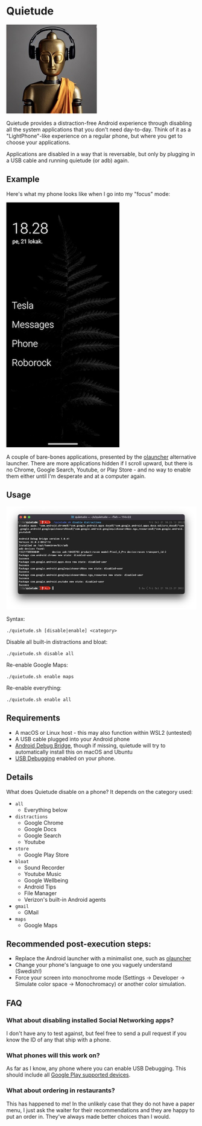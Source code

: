 # Quietude

![quietude](images/logo.jpg?raw=true "quietude logo")

Quietude provides a distraction-free Android experience through disabling all the system applications that you don't need day-to-day. Think of it as a "LightPhone"-like experience on a regular phone, but where you get to choose your applications. 

Applications are disabled in a way that is reversable, but only by plugging in a USB cable and running quietude (or adb) again.

## Example

Here's what my phone looks like when I go into my "focus" mode:

![example](images/example.jpg?raw=true "screenshot")

A couple of bare-bones applications, presented by the [olauncher](https://play.google.com/store/apps/details?id=app.olauncher&hl=en_US&gl=US) alternative launcher.  There are more applications hidden if I scroll upward, but there is no Chrome, Google Search, Youtube, or Play Store - and no way to enable them either until I'm desperate and at a computer again.

## Usage

![screenshot](images/screenshot.jpg?raw=true "screenshot")

Syntax:

```shell
./quietude.sh [disable|enable] <category>
```

Disable all built-in distractions and bloat:

```shell
./quietude.sh disable all
```

Re-enable Google Maps:

```shell
./quietude.sh enable maps
```

Re-enable everything:

```shell
./quietude.sh enable all
```

## Requirements

* A macOS or Linux host - this may also function within WSL2 (untested)
* A USB cable plugged into your Android phone
* [Android Debug Bridge](https://developer.android.com/studio/command-line/adb), though if missing, quietude will try to automatically install this on macOS and Ubuntu
* [USB Debugging](https://developer.android.com/studio/command-line/adb#Enabling) enabled on your phone.

## Details

What does Quietude disable on a phone? It depends on the category used:

* `all`
  * Everything below
* `distractions`
  * Google Chrome
  * Google Docs
  * Google Search
  * Youtube
* `store`
  * Google Play Store
* `bloat`
  * Sound Recorder
  * Youtube Music
  * Google Wellbeing
  * Android Tips
  * File Manager
  * Verizon's built-in Android agents
* `gmail`
  * GMail
* `maps`
  * Google Maps

## Recommended post-execution steps:

  - Replace the Android launcher with a minimalist one, such as [olauncher](https://play.google.com/store/apps/details?id=app.olauncher&hl=en_US&gl=US)
  - Change your phone's language to one you vaguely understand (Swedish!)
  - Force your screen into monochrome mode (Settings -> Developer -> Simulate color space -> Monochromacy) or another color simulation.

## FAQ

### What about disabling installed Social Networking apps?

I don't have any to test against, but feel free to send a pull request if you know the ID of any that ship with a phone.

### What phones will this work on?

As far as I know, any phone where you can enable USB Debugging. This should include all [Google Play supported devices](https://storage.googleapis.com/play_public/supported_devices.html).

### What about ordering in restaurants?

This has happened to me! In the unlikely case that they do not have a paper menu, I just ask the waiter for their recommendations and they are happy to put an order in. They've always made better choices than I would.

